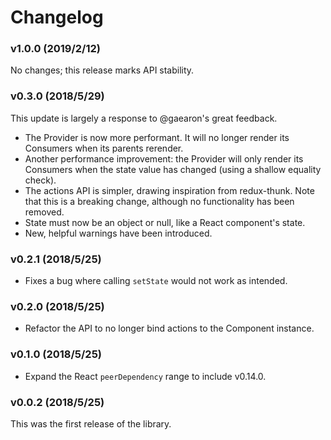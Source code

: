 # Changelog

### v1.0.0 (2019/2/12)

No changes; this release marks API stability.

### v0.3.0 (2018/5/29)

This update is largely a response to @gaearon's great feedback.

* The Provider is now more performant. It will no longer render its Consumers
  when its parents rerender.
* Another performance improvement: the Provider will only render its Consumers
  when the state value has changed (using a shallow equality check).
* The actions API is simpler, drawing inspiration from redux-thunk. Note that
  this is a breaking change, although no functionality has been removed.
* State must now be an object or null, like a React component's state.
* New, helpful warnings have been introduced.

### v0.2.1 (2018/5/25)

* Fixes a bug where calling `setState` would not work as intended.

### v0.2.0 (2018/5/25)

* Refactor the API to no longer bind actions to the Component instance.

### v0.1.0 (2018/5/25)

* Expand the React `peerDependency` range to include v0.14.0.

### v0.0.2 (2018/5/25)

This was the first release of the library.
